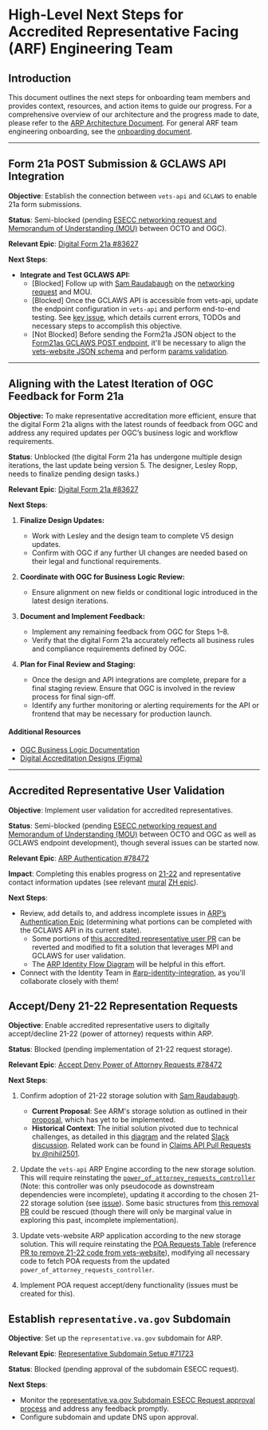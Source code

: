 
# High-Level Next Steps for Accredited Representative Facing (ARF) Engineering Team

## Introduction

This document outlines the next steps for onboarding team members and provides context, resources, and action items to guide our progress. For a comprehensive overview of our architecture and the progress made to date, please refer to the [ARP Architecture Document](https://github.com/department-of-veterans-affairs/va.gov-team/blob/master/products/accredited-representative-facing/engineering/ADRs/arp-architecture-intent-meeting.md). For general ARF team engineering onboarding, see the [onboarding document](https://github.com/department-of-veterans-affairs/va.gov-team/blob/master/products/accredited-representative-facing/engineering/docs/arf-engineer-onboarding.md).

---

## Form 21a POST Submission & GCLAWS API Integration

**Objective**: Establish the connection between `vets-api` and `GCLAWS` to enable 21a form submissions.

**Status**: Semi-blocked (pending [ESECC networking request and Memorandum of Understanding (MOU)](https://github.com/department-of-veterans-affairs/va.gov-team/issues/88288) between OCTO and OGC).

**Relevant Epic**: [Digital Form 21a #83627](https://app.zenhub.com/workspaces/accredited-representative-facing-team-65453a97a9cc36069a2ad1d6/issues/gh/department-of-veterans-affairs/va.gov-team/83627)

**Next Steps**:

- **Integrate and Test GCLAWS API:**
  - [Blocked] Follow up with [Sam Raudabaugh](https://github.com/raudabaugh) on the [networking request](https://app.zenhub.com/workspaces/accredited-representative-facing-team-65453a97a9cc36069a2ad1d6/issues/gh/department-of-veterans-affairs/va.gov-team/88288) and MOU.
  - [Blocked] Once the GCLAWS API is accessible from vets-api, update the endpoint configuration in `vets-api` and perform end-to-end testing. See [key issue](https://github.com/department-of-veterans-affairs/va.gov-team/issues/85933), which details current errors, TODOs and necessary steps to accomplish this objective.
  - [Not Blocked] Before sending the Form21a JSON object to the [Form21as GCLAWS POST endpoint](https://ogccotst1.dva.va.gov:4501/swagger/index.html), it'll be necessary to align the [vets-website JSON schema](https://github.com/department-of-veterans-affairs/va.gov-team/issues/87164) and perform [params validation](https://github.com/department-of-veterans-affairs/va.gov-team/issues/92770).

---

## Aligning with the Latest Iteration of OGC Feedback for Form 21a

**Objective:** To make representative accreditation more efficient, ensure that the digital Form 21a aligns with the latest rounds of feedback from OGC and address any required updates per OGC’s business logic and workflow requirements.

**Status**: Unblocked (the digital Form 21a has undergone multiple design iterations, the last update being version 5. The designer, Lesley Ropp, needs to finalize pending design tasks.)

**Relevant Epic**: [Digital Form 21a #83627](https://app.zenhub.com/workspaces/accredited-representative-facing-team-65453a97a9cc36069a2ad1d6/issues/gh/department-of-veterans-affairs/va.gov-team/83627)

**Next Steps**:

1. **Finalize Design Updates:**
   - Work with Lesley and the design team to complete V5 design updates.
   - Confirm with OGC if any further UI changes are needed based on their legal and functional requirements.

2. **Coordinate with OGC for Business Logic Review:**
   - Ensure alignment on new fields or conditional logic introduced in the latest design iterations.

4. **Document and Implement Feedback:**
   - Implement any remaining feedback from OGC for Steps 1–8.
   - Verify that the digital Form 21a accurately reflects all business rules and compliance requirements defined by OGC.

5. **Plan for Final Review and Staging:**
   - Once the design and API integrations are complete, prepare for a final staging review. Ensure that OGC is involved in the review process for final sign-off.
   - Identify any further monitoring or alerting requirements for the API or frontend that may be necessary for production launch.

#### Additional Resources

- [OGC Business Logic Documentation](https://dvagov.sharepoint.com/sites/vaabdvro/Shared%20Documents/Forms/AllItems.aspx?id=%2Fsites%2Fvaabdvro%2FShared%20Documents%2FAccredited%20Representative%20Facing%2FForm21a&viewid=3fa7a9bb%2D3d4e%2D44c2%2Db93f%2D629268a08e72)
- [Digital Accreditation Designs (Figma)](https://www.figma.com/design/2afIGOMII0uRI5ck1dWo1w/Form-21a---Apply-for-Accreditation-(CA-%26-Attorneys)?node-id=262%3A21714&t=4dW6dYe6HqnEHT7m-1)

---

## Accredited Representative User Validation

**Objective**: Implement user validation for accredited representatives.

**Status**: Semi-blocked (pending [ESECC networking request and Memorandum of Understanding (MOU)](https://github.com/department-of-veterans-affairs/va.gov-team/issues/88288) between OCTO and OGC as well as GCLAWS endpoint development), though several issues can be started now.

**Relevant Epic**: [ARP Authentication #78472](https://app.zenhub.com/workspaces/accredited-representative-facing-team-65453a97a9cc36069a2ad1d6/issues/gh/department-of-veterans-affairs/va.gov-team/75746)

**Impact**: Completing this enables progress on [21-22](https://app.zenhub.com/workspaces/accredited-representative-facing-team-65453a97a9cc36069a2ad1d6/issues/gh/department-of-veterans-affairs/va.gov-team/78472) and representative contact information updates (see relevant [mural](https://app.mural.co/t/departmentofveteransaffairs9999/m/departmentofveteransaffairs9999/1717433860326/129030147cf419fe9f5deb7004c0fb0a1a4e2350?sender=u2a4240a640b257ce33545495) [ZH epic](https://app.zenhub.com/workspaces/accredited-representative-facing-team-65453a97a9cc36069a2ad1d6/issues/gh/department-of-veterans-affairs/va.gov-team/83633)).

**Next Steps**:
  - Review, add details to, and address incomplete issues in [ARP’s Authentication Epic](https://app.zenhub.com/workspaces/accredited-representative-facing-team-65453a97a9cc36069a2ad1d6/issues/gh/department-of-veterans-affairs/va.gov-team/75746) (determining what portions can be completed with the GCLAWS API in its current state).
    - Some portions of [this accredited representative user PR](https://github.com/department-of-veterans-affairs/vets-api/pull/18095/files) can be reverted and modified to fit a solution that leverages MPI and GCLAWS for user validation.
    - The [ARP Identity Flow Diagram](https://app.mural.co/t/departmentofveteransaffairs9999/m/departmentofveteransaffairs9999/1714501321813) will be helpful in this effort.
  - Connect with the Identity Team in [#arp-identity-integration](https://dsva.slack.com/archives/C06NBCMA7LL), as you'll collaborate closely with them!

## Accept/Deny 21-22 Representation Requests

**Objective**: Enable accredited representative users to digitally accept/decline 21-22 (power of attorney) requests within ARP.

**Status**: Blocked (pending implementation of 21-22 request storage).

**Relevant Epic**: [Accept Deny Power of Attorney Requests #78472](https://app.zenhub.com/workspaces/accredited-representative-facing-team-65453a97a9cc36069a2ad1d6/issues/gh/department-of-veterans-affairs/va.gov-team/78472)

**Next Steps**:

1. Confirm adoption of 21-22 storage solution with [Sam Raudabaugh](https://github.com/raudabaugh).
    - **Current Proposal**: See ARM's storage solution as outlined in their [proposal](https://github.com/department-of-veterans-affairs/va.gov-team/pull/89536/files), which has yet to be implemented.
    - **Historical Context**: The initial solution pivoted due to technical challenges, as detailed in this [diagram](https://app.mural.co/t/departmentofveteransaffairs9999/m/departmentofveteransaffairs9999/1709071900155) and the related [Slack discussion](https://dsva.slack.com/archives/C0MQ281DJ/p1616161616000100). Related work can be found in [Claims API Pull Requests by @nihil2501](https://github.com/department-of-veterans-affairs/vets-api/pulls?q=is%3Apr+author%3Anihil2501+label%3AclaimsAPI).

2. Update the `vets-api` ARP Engine according to the new storage solution. This will require reinstating the [`power_of_attorney_requests_controller`](https://github.com/department-of-veterans-affairs/vets-api/blob/27bcb31ed983be7d8b03c66b9934c70f1568f057/modules/accredited_representative_portal/app/controllers/accredited_representative_portal/v0/power_of_attorney_requests_controller.rb) (Note: this controller was only pseudocode as downstream dependencies were incomplete), updating it according to the chosen 21-22 storage solution (see [issue](https://github.com/department-of-veterans-affairs/va.gov-team/issues/91193)). Some basic structures from [this removal PR](https://github.com/department-of-veterans-affairs/vets-api/pull/18289/files#diff-b0b8c0c2ca93e052146e7df428116a3d2b4109f8701e3776a58f50aa66915b60) could be rescued (though there will only be marginal value in exploring this past, incomplete implementation).

3. Update vets-website ARP application according to the new storage solution. This will require reinstating the [POA Requests Table](https://github.com/department-of-veterans-affairs/vets-website/blob/777b84fe6442b359676bb72edd0c0955d6b8e0af/src/applications/accredited-representative-portal/components/POARequestsTable/POARequestsTable.jsx) (reference [PR to remove 21-22 code from vets-website](https://github.com/department-of-veterans-affairs/vets-website/pull/32130#pullrequestreview-2332678028)), modifying all necessary code to fetch POA requests from the updated `power_of_attorney_requests_controller`.

4. Implement POA request accept/deny functionality (issues must be created for this).

## Establish `representative.va.gov` Subdomain

**Objective**: Set up the `representative.va.gov` subdomain for ARP.

**Relevant Epic**: [Representative Subdomain Setup #71723](https://app.zenhub.com/workspaces/accredited-representative-facing-team-65453a97a9cc36069a2ad1d6/issues/gh/department-of-veterans-affairs/va.gov-team/71723)

**Status**: Blocked (pending approval of the subdomain ESECC request).

**Next Steps**:
- Monitor the [representative.va.gov Subdomain ESECC Request approval process](https://github.com/department-of-veterans-affairs/va.gov-team/issues/70480) and address any feedback promptly.
- Configure subdomain and update DNS upon approval.
